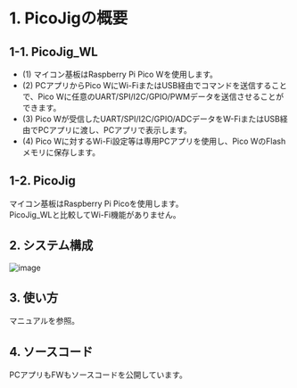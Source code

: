 # 1. PicoJigの概要  
## 1-1. PicoJig_WL  
- (1) マイコン基板はRaspberry Pi Pico Wを使用します。   
- (2) PCアプリからPico WにWi-FiまたはUSB経由でコマンドを送信することで、Pico Wに任意のUART/SPI/I2C/GPIO/PWMデータを送信させることができます。 
- (3) Pico Wが受信したUART/SPI/I2C/GPIO/ADCデータをW-FiまたはUSB経由でPCアプリに渡し、PCアプリで表示します。
- (4) Pico Wに対するWi-Fi設定等は専用PCアプリを使用し、Pico WのFlashメモリに保存します。
  
## 1-2. PicoJig  
マイコン基板はRaspberry Pi Picoを使用します。  
PicoJig_WLと比較してWi-Fi機能がありません。      

## 2. システム構成    
  
![image](https://github.com/user-attachments/assets/e0c38d6b-b5d4-4417-8f48-5e3670726e59)  
  
## 3. 使い方
マニュアルを参照。

## 4. ソースコード  
PCアプリもFWもソースコードを公開しています。  
